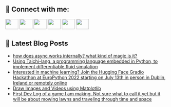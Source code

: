 ## 🔎 Connect with me:
[<img height="32" width="40" src="https://cdn.jsdelivr.net/npm/simple-icons@v5/icons/telegram.svg" />](https://t.me/bullbesh)
[<img height="32" width="40" src="https://cdn.jsdelivr.net/npm/simple-icons@v5/icons/vk.svg" />](https://vk.com/bullbesh)
[<img height="32" width="40" src="https://cdn.jsdelivr.net/npm/simple-icons@v5/icons/twitter.svg" />](https://twitter.com/bullbesh1)
[<img height="32" width="40" src="https://cdn.jsdelivr.net/npm/simple-icons@v5/icons/instagram.svg" />](https://www.instagram.com/bullbesh)
[<img height="32" width="40" src="https://cdn.jsdelivr.net/npm/simple-icons@v5/icons/reddit.svg" />](https://www.reddit.com/user/bullbesh)
[<img height="32" width="40" src="https://cdn.jsdelivr.net/npm/simple-icons@v5/icons/youtube.svg" />](https://www.youtube.com/channel/UCtfjRs6uzgq5mfm8S06WTcg)

## 📕 Latest Blog Posts
<!-- BLOG-POST-LIST:START -->
- [how does async works internally? what kind of magic is it?](https://www.reddit.com/r/Python/comments/vx73cp/how_does_async_works_internally_what_kind_of/)
- [Using Taichi-lang, a programming language embedded in Python, to implement differentiable fluid simulation](https://www.reddit.com/r/Python/comments/vx4l5q/using_taichilang_a_programming_language_embedded/)
- [Interested in machine learning? Join the Hugging Face Gradio Hackathon at EuroPython 2022 starting on July 13th in person in Dublin, Ireland or remotely online](https://www.reddit.com/r/Python/comments/vx3qkj/interested_in_machine_learning_join_the_hugging/)
- [Draw Images and Videos using Matplotlib](https://www.reddit.com/r/Python/comments/vx0wy3/draw_images_and_videos_using_matplotlib/)
- [First Dev Log of a game I am making. Not sure what to call it yet but it will be about mowing lawns and traveling through time and space](https://www.reddit.com/r/Python/comments/vwze99/first_dev_log_of_a_game_i_am_making_not_sure_what/)
<!-- BLOG-POST-LIST:END -->
